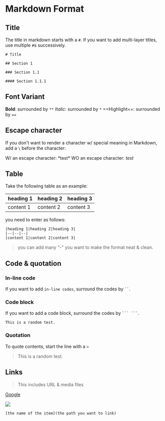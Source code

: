 # Markdown Format

## Title

The title in markdown starts with a `#`. If you want to add multi-layer titles, use multiple `#`s successively.

```
# Title

## Section 1

### Section 1.1

#### Section 1.1.1

```

## Font Variant 

**Bold**: surrounded by `**`
*Italic*: surrounded by `*`
==Highlight==: surrounded by `==`

## Escape character

If you don't want to render a character w/ special meaning in Markdown, add a `\` before the character:

W/ an escape character: \*test\*
WO an escape character: *test*

## Table

Take the following table as an example:

|heading 1|heading 2|heading 3|
|--|--|--|
|content 1|content 2|content 3|

you need to enter as follows:

```
|heading 1|heading 2|heading 3|
|--|--|--|
|content 1|content 2|content 3|

```
> you can add many "-" you want to make the format neat & clean.

## Code & quotation

### In-line code

If you want to add `in-line codes`, surround the codes by ` `` `.

### Code block

If you want to add a code block, surround the codes by ` ``` ``` `.

```This is a random test.```

### Quotation

To quote contents, start the line with a `>`

> This is a random test.

## Links

> This includes URL & media files

[Google](https://www.Google.com)

![](source\test.png)

```
[the name of the item](the path you want to link)
```




